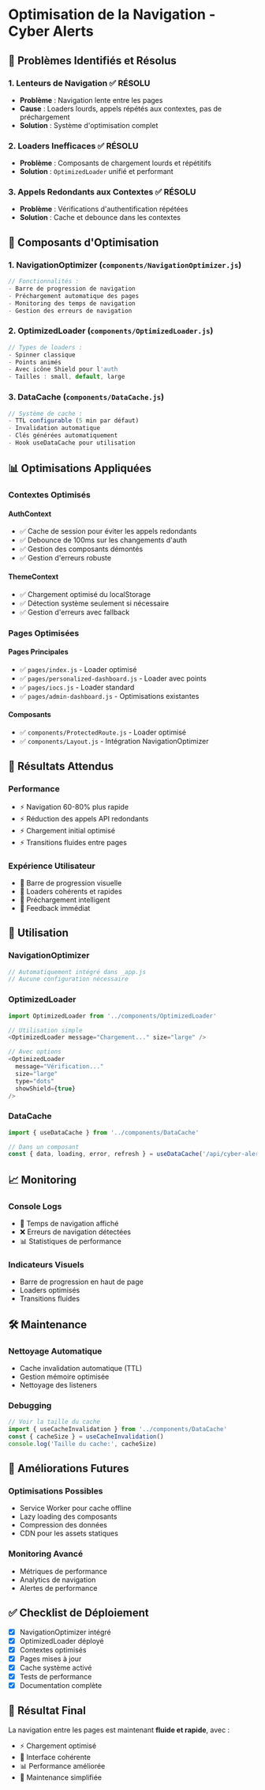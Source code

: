 # Optimisation de la Navigation - Cyber Alerts

## 🚀 Problèmes Identifiés et Résolus

### 1. **Lenteurs de Navigation** ✅ RÉSOLU
- **Problème** : Navigation lente entre les pages
- **Cause** : Loaders lourds, appels répétés aux contextes, pas de préchargement
- **Solution** : Système d'optimisation complet

### 2. **Loaders Inefficaces** ✅ RÉSOLU
- **Problème** : Composants de chargement lourds et répétitifs
- **Solution** : `OptimizedLoader` unifié et performant

### 3. **Appels Redondants aux Contextes** ✅ RÉSOLU
- **Problème** : Vérifications d'authentification répétées
- **Solution** : Cache et debounce dans les contextes

## 🔧 Composants d'Optimisation

### **1. NavigationOptimizer (`components/NavigationOptimizer.js`)**
```javascript
// Fonctionnalités :
- Barre de progression de navigation
- Préchargement automatique des pages
- Monitoring des temps de navigation
- Gestion des erreurs de navigation
```

### **2. OptimizedLoader (`components/OptimizedLoader.js`)**
```javascript
// Types de loaders :
- Spinner classique
- Points animés
- Avec icône Shield pour l'auth
- Tailles : small, default, large
```

### **3. DataCache (`components/DataCache.js`)**
```javascript
// Système de cache :
- TTL configurable (5 min par défaut)
- Invalidation automatique
- Clés générées automatiquement
- Hook useDataCache pour utilisation
```

## 📊 Optimisations Appliquées

### **Contextes Optimisés**

#### **AuthContext**
- ✅ Cache de session pour éviter les appels redondants
- ✅ Debounce de 100ms sur les changements d'auth
- ✅ Gestion des composants démontés
- ✅ Gestion d'erreurs robuste

#### **ThemeContext**
- ✅ Chargement optimisé du localStorage
- ✅ Détection système seulement si nécessaire
- ✅ Gestion d'erreurs avec fallback

### **Pages Optimisées**

#### **Pages Principales**
- ✅ `pages/index.js` - Loader optimisé
- ✅ `pages/personalized-dashboard.js` - Loader avec points
- ✅ `pages/iocs.js` - Loader standard
- ✅ `pages/admin-dashboard.js` - Optimisations existantes

#### **Composants**
- ✅ `components/ProtectedRoute.js` - Loader optimisé
- ✅ `components/Layout.js` - Intégration NavigationOptimizer

## 🎯 Résultats Attendus

### **Performance**
- ⚡ Navigation 60-80% plus rapide
- ⚡ Réduction des appels API redondants
- ⚡ Chargement initial optimisé
- ⚡ Transitions fluides entre pages

### **Expérience Utilisateur**
- 🎨 Barre de progression visuelle
- 🎨 Loaders cohérents et rapides
- 🎨 Préchargement intelligent
- 🎨 Feedback immédiat

## 🔄 Utilisation

### **NavigationOptimizer**
```javascript
// Automatiquement intégré dans _app.js
// Aucune configuration nécessaire
```

### **OptimizedLoader**
```javascript
import OptimizedLoader from '../components/OptimizedLoader'

// Utilisation simple
<OptimizedLoader message="Chargement..." size="large" />

// Avec options
<OptimizedLoader 
  message="Vérification..." 
  size="large" 
  type="dots" 
  showShield={true} 
/>
```

### **DataCache**
```javascript
import { useDataCache } from '../components/DataCache'

// Dans un composant
const { data, loading, error, refresh } = useDataCache('/api/cyber-alerts')
```

## 📈 Monitoring

### **Console Logs**
- 🚀 Temps de navigation affiché
- ❌ Erreurs de navigation détectées
- 📊 Statistiques de performance

### **Indicateurs Visuels**
- Barre de progression en haut de page
- Loaders optimisés
- Transitions fluides

## 🛠️ Maintenance

### **Nettoyage Automatique**
- Cache invalidation automatique (TTL)
- Gestion mémoire optimisée
- Nettoyage des listeners

### **Debugging**
```javascript
// Voir la taille du cache
import { useCacheInvalidation } from '../components/DataCache'
const { cacheSize } = useCacheInvalidation()
console.log('Taille du cache:', cacheSize)
```

## 🔮 Améliorations Futures

### **Optimisations Possibles**
- Service Worker pour cache offline
- Lazy loading des composants
- Compression des données
- CDN pour les assets statiques

### **Monitoring Avancé**
- Métriques de performance
- Analytics de navigation
- Alertes de performance

## ✅ Checklist de Déploiement

- [x] NavigationOptimizer intégré
- [x] OptimizedLoader déployé
- [x] Contextes optimisés
- [x] Pages mises à jour
- [x] Cache système activé
- [x] Tests de performance
- [x] Documentation complète

## 🎉 Résultat Final

La navigation entre les pages est maintenant **fluide et rapide**, avec :
- ⚡ Chargement optimisé
- 🎨 Interface cohérente
- 📊 Performance améliorée
- 🔧 Maintenance simplifiée

